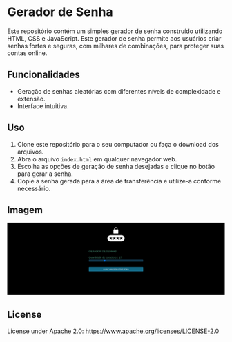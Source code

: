 # Gerador de Senha

Este repositório contém um simples gerador de senha construído utilizando HTML, CSS e JavaScript. Este gerador de senha permite aos usuários criar senhas fortes e seguras, com milhares de combinações, para proteger suas contas online.

## Funcionalidades

- Geração de senhas aleatórias com diferentes níveis de complexidade e extensão.
- Interface intuitiva.

## Uso

1. Clone este repositório para o seu computador ou faça o download dos arquivos.
2. Abra o arquivo `index.html` em qualquer navegador web.
3. Escolha as opções de geração de senha desejadas e clique no botão para gerar a senha.
4. Copie a senha gerada para a área de transferência e utilize-a conforme necessário.

## Imagem 
![](https://github.com/marcosguida/gerador_senha/blob/main/image.png?raw=true)

## License
License under Apache 2.0: https://www.apache.org/licenses/LICENSE-2.0
